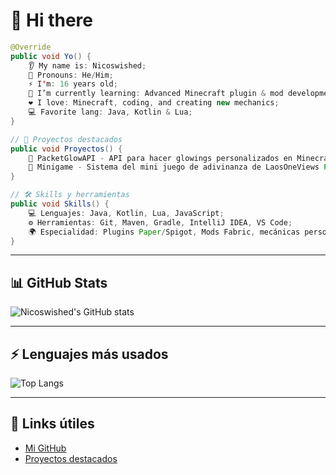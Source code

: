 # 👋 Hi there

```java
@Override
public void Yo() {
    👂 My name is: Nicoswished;
    👨 Pronouns: He/Him;
    ⚡ I'm: 16 years old;
    🌱 I’m currently learning: Advanced Minecraft plugin & mod development;
    ❤️ I love: Minecraft, coding, and creating new mechanics;
    💻 Favorite lang: Java, Kotlin & Lua;
}

// 🌟 Proyectos destacados
public void Proyectos() {
    🔹 PacketGlowAPI - API para hacer glowings personalizados en Minecraft sin usar Teams;
    🔹 Minigame - Sistema del mini juego de adivinanza de LaosOneViews Paper/Spigot;
}

// 🛠️ Skills y herramientas
public void Skills() {
    💻 Lenguajes: Java, Kotlin, Lua, JavaScript;
    ⚙️ Herramientas: Git, Maven, Gradle, IntelliJ IDEA, VS Code;
    🌍 Especialidad: Plugins Paper/Spigot, Mods Fabric, mecánicas personalizadas en Minecraft;
}
```

---

## 📊 GitHub Stats

![Nicoswished's GitHub stats](https://github-readme-stats.vercel.app/api?username=Nicoswished\&show_icons=true\&count_private=true\&theme=material-palenight\&hide_border=true)

---

## ⚡ Lenguajes más usados

![Top Langs](https://github-readme-stats.vercel.app/api/top-langs/?username=Nicoswished\&layout=compact\&theme=material-palenight\&hide_border=true)

---

## 📌 Links útiles

* [Mi GitHub](https://github.com/Nicoswished)
* [Proyectos destacados](https://github.com/Nicoswished?tab=repositories)
